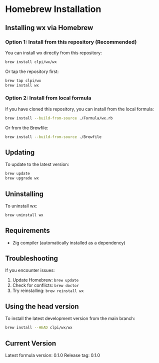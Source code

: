 # Homebrew Installation

## Installing wx via Homebrew

### Option 1: Install from this repository (Recommended)

You can install wx directly from this repository:

```bash
brew install clpi/wx/wx
```

Or tap the repository first:

```bash
brew tap clpi/wx
brew install wx
```

### Option 2: Install from local formula

If you have cloned this repository, you can install from the local formula:

```bash
brew install --build-from-source ./Formula/wx.rb
```

Or from the Brewfile:

```bash
brew install --build-from-source ./Brewfile
```

## Updating

To update to the latest version:

```bash
brew update
brew upgrade wx
```

## Uninstalling

To uninstall wx:

```bash
brew uninstall wx
```

## Requirements

- Zig compiler (automatically installed as a dependency)

## Troubleshooting

If you encounter issues:

1. Update Homebrew: `brew update`
2. Check for conflicts: `brew doctor`
3. Try reinstalling: `brew reinstall wx`

## Using the head version

To install the latest development version from the main branch:

```bash
brew install --HEAD clpi/wx/wx
```

## Current Version

Latest formula version: 0.1.0
Release tag: 0.1.0
